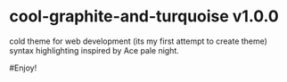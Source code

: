 # cool-graphite-and-turquoise v1.0.0

cold theme for web development (its my first attempt to create theme)
syntax highlighting inspired by Ace pale night.

#Enjoy!

